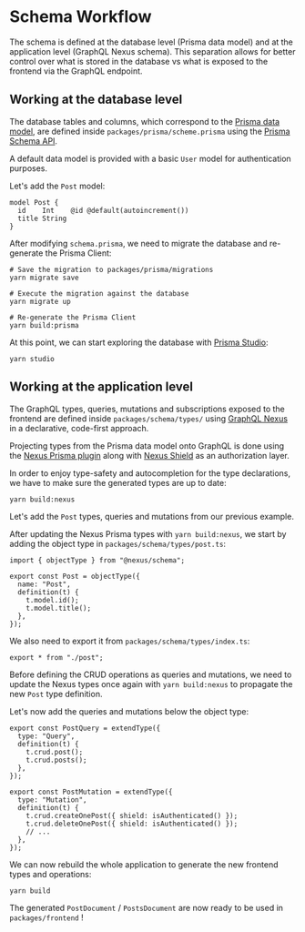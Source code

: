# Schema Workflow

The schema is defined at the database level (Prisma data model) and at the application level (GraphQL Nexus schema).
This separation allows for better control over what is stored in the database vs what is exposed to the frontend via the GraphQL endpoint.

## Working at the database level

The database tables and columns, which correspond to the [Prisma data model](https://www.prisma.io/docs/reference/tools-and-interfaces/prisma-schema/data-model/), are defined inside `packages/prisma/scheme.prisma` using the [Prisma Schema API](https://www.prisma.io/docs/reference/tools-and-interfaces/prisma-schema/prisma-schema-reference).

A default data model is provided with a basic `User` model for authentication purposes.

Let's add the `Post` model:
```
model Post {
  id    Int    @id @default(autoincrement())
  title String
}
```

After modifying `schema.prisma`, we need to migrate the database and re-generate the Prisma Client:
```
# Save the migration to packages/prisma/migrations
yarn migrate save

# Execute the migration against the database
yarn migrate up

# Re-generate the Prisma Client
yarn build:prisma
```

At this point, we can start exploring the database with [Prisma Studio](https://www.prisma.io/docs/reference/tools-and-interfaces/prisma-studio):
```
yarn studio
```

## Working at the application level

The GraphQL types, queries, mutations and subscriptions exposed to the frontend are defined inside `packages/schema/types/` using [GraphQL Nexus](https://nexusjs.org/) in a declarative, code-first approach.

Projecting types from the Prisma data model onto GraphQL is done using the [Nexus Prisma plugin](https://nexusjs.org/docs/pluginss/prisma/overview) along with [Nexus Shield](https://github.com/Sytten/nexus-shield) as an authorization layer.

In order to enjoy type-safety and autocompletion for the type declarations, we have to make sure the generated types are up to date:
```
yarn build:nexus
```

Let's add the `Post` types, queries and mutations from our previous example.

After updating the Nexus Prisma types with `yarn build:nexus`, we start by adding the object type in `packages/schema/types/post.ts`:
```
import { objectType } from "@nexus/schema";

export const Post = objectType({
  name: "Post",
  definition(t) {
    t.model.id();
    t.model.title();
  },
});
```

We also need to export it from `packages/schema/types/index.ts`:
```
export * from "./post";
```

Before defining the CRUD operations as queries and mutations, we need to update the Nexus types once again with `yarn build:nexus` to propagate the new `Post` type definition.

Let's now add the queries and mutations below the object type:
```
export const PostQuery = extendType({
  type: "Query",
  definition(t) {
    t.crud.post();
    t.crud.posts();
  },
});

export const PostMutation = extendType({
  type: "Mutation",
  definition(t) {
    t.crud.createOnePost({ shield: isAuthenticated() });
    t.crud.deleteOnePost({ shield: isAuthenticated() });
    // ...
  },
});
```

We can now rebuild the whole application to generate the new frontend types and operations:
```
yarn build
```

The generated `PostDocument` / `PostsDocument` are now ready to be used in `packages/frontend` !
